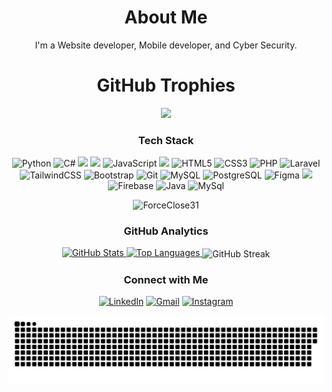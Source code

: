 <h1 align="center">About Me</h1>
<p align="center">I'm a Website developer, Mobile developer, and Cyber Security.</p>

<h1 align="center">GitHub Trophies</h1>

<p align="center">
  <img src="https://github-profile-trophy.vercel.app/?username=ForceClose31&title=MultiLanguage,Commits,Followers,Repositories,Experience,PullRequest&theme=tokyonight&no-frame=false&no-bg=false&margin-w=4"/>
</p>

<h3 align="center">Tech Stack</h3>
<p align="center">
  <img src="https://img.shields.io/badge/Python-3670A0?style=for-the-badge&logo=python&logoColor=white" alt="Python"/>
  <img src="https://img.shields.io/badge/C%23-239120?style=for-the-badge&logo=csharp&logoColor=white" alt="C#"/>
  <img src="https://img.shields.io/badge/Dart-3670A0?style=for-the-badge&logo=dart&logoColor=white"/>
  <img src="https://img.shields.io/badge/Flutter-007FFF?style=for-the-badge&logo=flutter&logoColor=white"/>
  <img src="https://img.shields.io/badge/JavaScript-ccaa30?style=for-the-badge&logo=javascript&logoColor=white" alt="JavaScript"/>
  <img src="https://img.shields.io/badge/.NET-5C2D91?style=for-the-badge&logo=.net&logoColor=white"/>
  <img src="https://img.shields.io/badge/HTML5-E34F26?style=for-the-badge&logo=html5&logoColor=white" alt="HTML5"/>
  <img src="https://img.shields.io/badge/CSS3-1572B6?style=for-the-badge&logo=css3&logoColor=white" alt="CSS3"/>
  <img src="https://img.shields.io/badge/PHP-777BB4?style=for-the-badge&logo=php&logoColor=white" alt="PHP"/>
  <img src="https://img.shields.io/badge/Laravel-FF2D20?style=for-the-badge&logo=laravel&logoColor=white" alt="Laravel"/>
  <img src="https://img.shields.io/badge/TailwindCSS-38B2AC?style=for-the-badge&logo=tailwind-css&logoColor=white" alt="TailwindCSS"/>
  <img src="https://img.shields.io/badge/Bootstrap-8511FA?style=for-the-badge&logo=bootstrap&logoColor=white" alt="Bootstrap"/>
  <img src="https://img.shields.io/badge/Git-F05033?style=for-the-badge&logo=git&logoColor=white" alt="Git"/>
  <img src="https://img.shields.io/badge/MySQL-00f?style=for-the-badge&logo=mysql&logoColor=white" alt="MySQL"/>
  <img src="https://img.shields.io/badge/PostgreSQL-316192?style=for-the-badge&logo=postgresql&logoColor=white" alt="PostgreSQL"/>
  <img src="https://img.shields.io/badge/Figma-F24E1E?style=for-the-badge&logo=figma&logoColor=white" alt="Figma"/>
  <img src="https://img.shields.io/badge/git-F05033?style=for-the-badge&logo=git&logoColor=white"/>
  <img src="https://img.shields.io/badge/Firebase-4d60eb?style=for-the-badge&logo=firebase&logoColor=yellow" alt="Firebase"/>
  <img src="https://img.shields.io/badge/Java-e37e12?style=for-the-badge&logo=openjdk&logoColor=black" alt="Java"/>
  <img src="https://img.shields.io/badge/mysql-756758?style=for-the-badge&logo=mysql&logoColor=white" alt="MySql"/>
</p>

<p align="center"> <img src="https://komarev.com/ghpvc/?username=ForceClose31&label=Profile%20views&color=0000FF&style=for-the-badge" alt="ForceClose31" /> </p>

<h3 align="center">GitHub Analytics</h3>
<p align="center">
  <a href="https://github.com/ForceClose31">
    <img height="180em" src="https://github-readme-stats-eight-theta.vercel.app/api?username=ForceClose31&show_icons=true&theme=algolia&include_all_commits=true&count_private=true" alt="GitHub Stats"/>
    <img height="180em" src="https://github-readme-stats-eight-theta.vercel.app/api/top-langs/?username=ForceClose31&layout=compact&langs_count=8&theme=algolia" alt="Top Languages"/>
  </a>
  <img align="center" src="https://github-readme-streak-stats.herokuapp.com?user=ForceClose31&theme=tokyonight&date_format=j%20M%5B%20Y%5D" alt="GitHub Streak"/>
</p>
<h3 align="center">Connect with Me</h3>
<p align="center">
  <a href="www.linkedin.com/in/nur-bashori-rahmat-oktavianto-herman"><img src="https://img.shields.io/badge/LinkedIn-0077B5?style=for-the-badge&logo=linkedin&logoColor=white" alt="LinkedIn"/></a>
  <a href="mailto:forceclose31@gmail.com"><img src="https://img.shields.io/badge/Gmail-D14836?style=for-the-badge&logo=gmail&logoColor=white" alt="Gmail"/></a>
  <a href="https://www.instagram.com/force_qlues?igsh=andhOWtsMGt1ZWIy"><img src="https://img.shields.io/badge/Instagram-E4405F?style=for-the-badge&logo=instagram&logoColor=white" alt="Instagram"/></a>
</p>

<p align="center">
 <img width="1000" src="assets/github-snake.svg" alt="snake"/>
</p>
